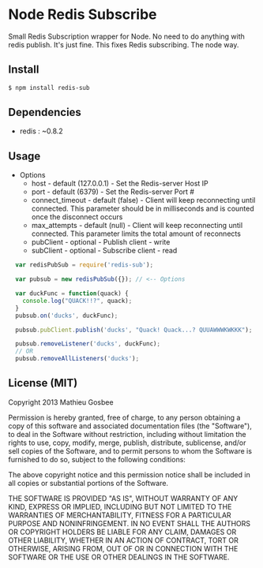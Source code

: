 Node Redis Subscribe
=================

Small Redis Subscription wrapper for Node.
No need to do anything with redis publish. It's just fine.
This fixes Redis subscribing. The node way.

## Install
```bash
$ npm install redis-sub
```

## Dependencies
  - redis : ~0.8.2

## Usage

  - Options
    - host - default (127.0.0.1) - Set the Redis-server Host IP
    - port - default (6379) - Set the Redis-server Port #
    - connect_timeout - default (false) - Client will keep reconnecting until connected. This parameter should be in milliseconds and is counted once the disconnect occurs
    - max_attempts - default (null) - Client will keep reconnecting until connected. This parameter limits the total amount of reconnects
    - pubClient - optional - Publish client - write
    - subClient - optional - Subscribe client - read

```javascript
  var redisPubSub = require('redis-sub');

  var pubsub = new redisPubSub({}); // <-- Options

  var duckFunc = function(quack) {
    console.log("QUACK!!?", quack);
  }
  pubsub.on('ducks', duckFunc);

  pubsub.pubClient.publish('ducks', "Quack! Quack...? QUUAWWWKWKKK");

  pubsub.removeListener('ducks', duckFunc);
  // OR
  pubsub.removeAllListeners('ducks');
```

## License (MIT)

Copyright 2013 Mathieu Gosbee

Permission is hereby granted, free of charge, to any person obtaining
a copy of this software and associated documentation files (the
"Software"), to deal in the Software without restriction, including
without limitation the rights to use, copy, modify, merge, publish,
distribute, sublicense, and/or sell copies of the Software, and to
permit persons to whom the Software is furnished to do so, subject to
the following conditions:

The above copyright notice and this permission notice shall be
included in all copies or substantial portions of the Software.

THE SOFTWARE IS PROVIDED "AS IS", WITHOUT WARRANTY OF ANY KIND,
EXPRESS OR IMPLIED, INCLUDING BUT NOT LIMITED TO THE WARRANTIES OF
MERCHANTABILITY, FITNESS FOR A PARTICULAR PURPOSE AND
NONINFRINGEMENT. IN NO EVENT SHALL THE AUTHORS OR COPYRIGHT HOLDERS BE
LIABLE FOR ANY CLAIM, DAMAGES OR OTHER LIABILITY, WHETHER IN AN ACTION
OF CONTRACT, TORT OR OTHERWISE, ARISING FROM, OUT OF OR IN CONNECTION
WITH THE SOFTWARE OR THE USE OR OTHER DEALINGS IN THE SOFTWARE.